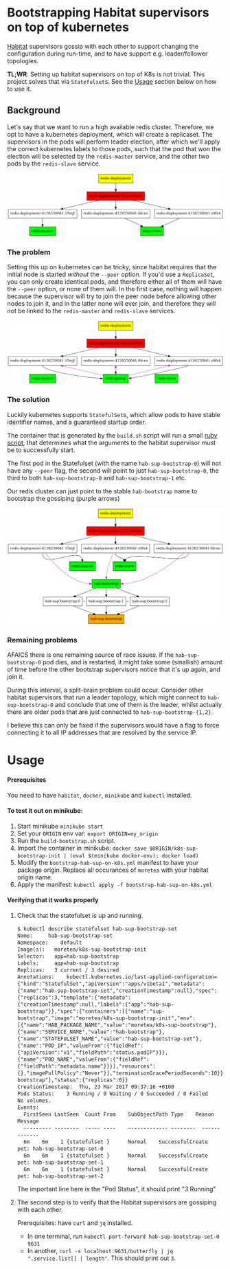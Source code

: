 # Bootstrapping Habitat supervisors on top of kubernetes


[Habitat](http://habitat.sh) supervisors gossip with each other to support changing the
configuration during run-time, and to have support e.g. leader/follower topologies.

**TL;WR**: Setting up habitat supervisors on top of K8s is not trivial.
This project solves that via `Statefulset`s.
See the [Usage](#usage) section below on how to use it.

## Background
Let's say that we want to run a high available redis cluster.
Therefore, we opt to have a kubernetes deployment, which will create a replicaset.
The supervisors in the pods will perform leader election, after which we'll apply
the correct kubernetes labels to those pods, such that the pod that won the election will
be selected by the `redis-master` service, and the other two pods by the `redis-slave` service.

<img src="doc/images/ideal.png">

### The problem
Setting this up on kubernetes can be tricky, since habitat requires that the initial node
is started _without_ the `--peer` option. If you'd use a `ReplicaSet`, you can only create
identical pods, and therefore either all of them will have the `--peer` option, or none of them
will. In the first case, nothing will happen because the supervisor will try to join the peer node
before allowing other nodes to join it, and in the latter none will ever join, and therefore
they will not be linked to the `redis-master` and `redis-slave` services.

<img src="doc/images/problem.png">

### The solution
Luckily kubernetes supports `StatefulSet`s, which allow pods to have stable identifier names, and
a guaranteed startup order.

The container that is generated by the `build.sh` script will run a small
[ruby script](k8s-hab-sup-bootstrap/src/sup-bootstrap-init.rb), that
determines what the arguments to the habitat supervisor must be to successfully start.

The first pod in the Statefulset (with the name `hab-sup-bootstrap-0`) will not have any
`--peer` flag, the second will point to just `hab-sup-bootstrap-0`, the third to
both `hab-sup-bootstrap-0` and `hab-sup-bootstrap-1` etc.

Our redis cluster can just point to the stable `hab-bootstrap` name to bootstrap the gossiping
(purple arrows)

<img src="doc/images/statefulset.png">

### Remaining problems
AFAICS there is one remaining source of race issues. If the `hab-sup-bootstrap-0` pod dies,
and is restarted, it might take some (smallish) amount of time before the other bootstrap
supervisors notice that it's up again, and join it.

During this interval, a split-brain problem could occur.
Consider other habitat supervisors that run a leader topology, which might connect
to `hab-sup-bootstrap-0` and conclude that one of them is the leader, whilst actually there
are older pods that are just connected to `hab-sup-bootstrap-{1,2}`.

I believe this can only be fixed if the supervisors would have a flag to force connecting it to
all IP addresses that are resolved by the service IP.


# Usage
#### Prerequisites
You need to have `habitat`, `docker`, `minikube` and `kubectl` installed.

#### To test it out on minikube:

1. Start minikube `minikube start`
2. Set your `ORIGIN` env var: `export ORIGIN=my_origin`
3. Run the `build-bootstrap.sh` script.
4. Import the container in minikube:
    `docker save $ORIGIN/k8s-sup-bootstrap-init | (eval $(minikube docker-env); docker load)`
5. Modify the `bootstrap-hab-sup-on-k8s.yml` manifest to have your package origin. Replace all occurances of `moretea` with your habitat origin name.
6. Apply the manifest: `kubectl apply -f bootstrap-hab-sup-on-k8s.yml`

#### Verifying that it works properly

1. Check that the statefulset is up and running.
   ```
   $ kubectl describe statefulset hab-sup-bootstrap-set
   Name:     hab-sup-bootstrap-set
   Namespace:    default
   Image(s):   moretea/k8s-sup-bootstrap-init
   Selector:   app=hab-sup-bootstrap
   Labels:     app=hab-sup-bootstrap
   Replicas:   3 current / 3 desired
   Annotations:    kubectl.kubernetes.io/last-applied-configuration={"kind":"StatefulSet","apiVersion":"apps/v1beta1","metadata":{"name":"hab-sup-bootstrap-set","creationTimestamp":null},"spec":{"replicas":3,"template":{"metadata":{"creationTimestamp":null,"labels":{"app":"hab-sup-bootstrap"}},"spec":{"containers":[{"name":"sup-bootstrap","image":"moretea/k8s-sup-bootstrap-init","env":[{"name":"HAB_PACKAGE_NAME","value":"moretea/k8s-sup-bootstrap"},{"name":"SERVICE_NAME","value":"hab-bootstrap"},{"name":"STATEFULSET_NAME","value":"hab-sup-bootstrap-set"},{"name":"POD_IP","valueFrom":{"fieldRef":{"apiVersion":"v1","fieldPath":"status.podIP"}}},{"name":"POD_NAME","valueFrom":{"fieldRef":{"fieldPath":"metadata.name"}}}],"resources":{},"imagePullPolicy":"Never"}],"terminationGracePeriodSeconds":10}},"serviceName":"hab-bootstrap"},"status":{"replicas":0}}
   CreationTimestamp:  Thu, 23 Mar 2017 09:37:16 +0100
   Pods Status:    3 Running / 0 Waiting / 0 Succeeded / 0 Failed
   No volumes.
   Events:
     FirstSeen LastSeen  Count From    SubObjectPath Type    Reason      Message
     --------- --------  ----- ----    ------------- --------  ------      -------
     6m    6m    1 {statefulset }      Normal    SuccessfulCreate  pet: hab-sup-bootstrap-set-0
     6m    6m    1 {statefulset }      Normal    SuccessfulCreate  pet: hab-sup-bootstrap-set-1
     6m    6m    1 {statefulset }      Normal    SuccessfulCreate  pet: hab-sup-bootstrap-set-2
   ```

   The important line here is the "Pod Status", it should print "3 Running"

2. The second step is to verify that the Habitat supervisors are gossiping with each other.

   Prerequisites: have `curl` and `jq` installed.

   - In one terminal, run `kubectl port-forward hab-sup-bootstrap-set-0 9631`
   - In another, `curl -s localhost:9631/butterfly | jq ".service.list[] | length"`.
     This should print out `3`.
